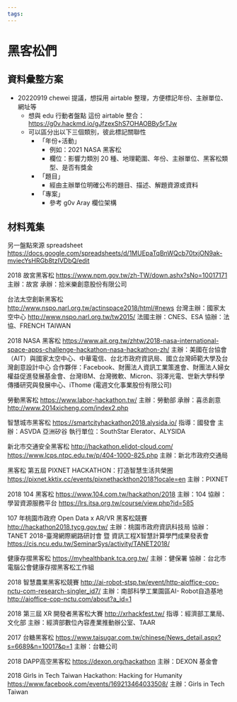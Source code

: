 ```yaml
---
tags: 
---
```

# 黑客松們

## 資料彙整方案

- 20220919 chewei 提議，想採用 airtable 整理，方便標記年份、主辦單位、網址等
    - 想與 edu 行動者盤點 這份 airtable 整合：https://g0v.hackmd.io/gJfzexShS7OHAOBBy5rTJw
    - 可以區分出以下三個類別，彼此標記關聯性
        - 「年份+活動」
            - 例如：2021 NASA 黑客松
            - 欄位：影響力類別 20 種、地理範圍、年份、主辦單位、黑客松類型、是否有獎金
        - 「題目」
            - 經由主辦單位明確公布的題目、描述、解題資源或資料
        - 「專案」
            - 參考 g0v Aray 欄位架構

## 材料蒐集

另一盤點來源 spreadsheet
https://docs.google.com/spreadsheets/d/1MUEpaTqBnWQcb70txjON9ak-mviecYsHRGb8tzIVDbQ/edit

2018 故宮黑客松
https://www.npm.gov.tw/zh-TW/down.ashx?sNo=10017171
主辦：故宮
承辦：拾米樂創意股份有限公司

台法太空創新黑客松
http://www.nspo.narl.org.tw/actinspace2018/html/#news
台灣主辦：國家太空中心 http://www.nspo.narl.org.tw/tw2015/
法國主辦：CNES、ESA
協辦：法協、FRENCH TAIWAN

2018 NASA 黑客松
https://www.ait.org.tw/zhtw/2018-nasa-international-space-apps-challenge-hackathon-nasa-hackathon-zh/
主辦：美國在台協會（AIT）與國家太空中心、中華電信、台北市政府資訊局、國立台灣師範大學及台灣創意設計中心
合作夥伴：Facebook、財團法人資訊工業策進會、財團法人婦女權益促進發展基金會、台灣IBM、台灣微軟、Micron、羽澤光電、世新大學科學傳播研究與發展中心、iThome (電週文化事業股份有限公司)

勞動黑客松
https://www.labor-hackathon.tw/
主辦：勞動部
承辦：喜丞創意 http://www.2014xicheng.com/index2.php

智慧城市黑客松
https://smartcityhackathon2018.alysida.io/
指導：國發會
主辦：ASVDA 亞洲矽谷
執行單位：SouthStar Elerator、ALYSIDA

新北市交通安全黑客松
http://hackathon.elidot-cloud.com/
https://www.lcps.ntpc.edu.tw/p/404-1000-825.php
主辦：新北市政府交通局

黑客松 第五屆 PIXNET HACKATHON：打造智慧生活共榮圈
https://pixnet.kktix.cc/events/pixnethackthon2018?locale=en
主辦：PIXNET

2018 104 黑客松
https://www.104.com.tw/hackathon/2018
主辦：104
協辦：學習資源服務平台 https://lrs.itsa.org.tw/course/view.php?id=585

107 年桃園市政府 Open Data x AR/VR 黑客松競賽
http://hackathon2018.tycg.gov.tw/
主辦：桃園市政府資訊科技局
協辦：TANET 2018-臺灣網際網路研討會 暨 資訊工程X智慧計算學門成果發表會 https://cis.ncu.edu.tw/SeminarSys/activity/TANET2018/

健康存摺黑客松
https://myhealthbank.tca.org.tw/
主辦：健保署
協辦：台北市電腦公會健康存摺黑客松工作組

2018 智慧農業黑客松競賽
http://ai-robot-stsp.tw/event/http-aioffice-cop-nctu-com-research-singler_id7/
主辦：南部科學工業園區AI- Robot自造基地 http://aioffice-cop-nctu.com/about?a_id=1

2018 第三屆 XR 開發者黑客松大賽
http://xrhackfest.tw/
指導：經濟部工業局、文化部
主辦：經濟部數位內容產業推動辦公室、TAAR

2017 台糖黑客松
https://www.taisugar.com.tw/chinese/News_detail.aspx?s=6689&n=10017&p=1
主辦：台糖公司

2018 DAPP高空黑客松
https://dexon.org/hackathon
主辦：DEXON 基金會

2018 Girls in Tech Taiwan Hackathon: Hacking for Humanity
https://www.facebook.com/events/169213464033508/
主辦：Girls in Tech Taiwan